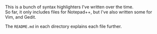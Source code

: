 
This is a bunch of syntax highlighters I've written over the time.  
So far, it only includes files for Notepad++, but I've also written some for Vim, and Gedit.

The `README.md` in each directory explains each file further.
